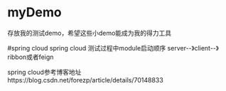# myDemo
存放我的测试demo，希望这些小demo能成为我的得力工具


#spring cloud
spring cloud 测试过程中module启动顺序
server--》client--》ribbon或者feign

spring cloud参考博客地址https://blog.csdn.net/forezp/article/details/70148833
